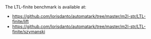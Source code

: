 
The LTL-finite benchmark is available at:
 * https://github.com/lorisdanto/automatark/tree/master/m2l-str/LTL-finite/lift
 * https://github.com/lorisdanto/automatark/tree/master/m2l-str/LTL-finite/szymanski
